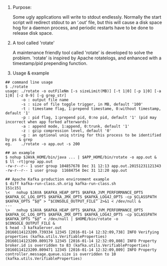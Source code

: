 1) Purpose:

   Some ugly applications will write to stdout endlessly. Normally the start script will redirect stdout to an ‘.out’ file, but this will cause a disk space hog for a daemon process, and periodic restarts have to be done to release disk space.

2) A tool called 'rotate'

   A maintenance friendly tool called 'rotate' is developed to solve the problem. 'rotate' is inspired by Apache rotatelogs, and enhanced with a timestamp/pid prepending function.

3) Usage & example

````
## command line usage
$ ./rotate
usage: ./rotate -o outFileNm [-s sizeLimit(MB)] [-t 1|0] [-p 1|0] [-a 1|0] [-z 0-9] [-g grep_str]
       -o : output file name
       -s : size of file toggle trigger, in MB, default '100'
       -t : timestame flag, 1:prepend timestame, 0:without timestamp, default '1'
       -p : pid flag, 1:prepend pid, 0:no pid, default '1' (pid may incorrect when app forked afterwards)
       -a : append mode, 1:append, 0:trunk, default '1'
       -z : gzip compression level, default '0'
       -g : an optional uniq string for this process to be identified by ps & grep
eg.    ./rotate -o app.out -s 200

## an example
$ nohup $JAVA_HOME/bin/java ... | $APP_HOME/bin/rotate -o app.out &
$ ll -rt|grep app.out
-rw-r--r-- 1 user group 104857678 Dec 31 12:13 app.out.20151231121343
-rw-r--r-- 1 user group  11684754 Dec 31 12:20 app.out

## Apache Kafka production environment example
$ diff kafka-run-class.sh.orig kafka-run-class.sh
151c151
\<   nohup $JAVA $KAFKA_HEAP_OPTS $KAFKA_JVM_PERFORMANCE_OPTS $KAFKA_GC_LOG_OPTS $KAFKA_JMX_OPTS $KAFKA_LOG4J_OPTS -cp $CLASSPATH $KAFKA_OPTS “$@” > “$CONSOLE_OUTPUT_FILE” 2>&1 < /dev/null &
---
\>   nohup $JAVA $KAFKA_HEAP_OPTS $KAFKA_JVM_PERFORMANCE_OPTS $KAFKA_GC_LOG_OPTS $KAFKA_JMX_OPTS $KAFKA_LOG4J_OPTS -cp $CLASSPATH $KAFKA_OPTS “$@” < /dev/null | $HOME/bin/rotate -o $CONSOLE_OUTPUT_FILE &
$ head -3 kafkaServer.out
20160114123209.739334 12345 [2016-01-14 12:32:09,738] INFO Verifying properties (kafka.utils.VerifiableProperties)
20160114123209.809179 12345 [2016-01-14 12:32:09,808] INFO Property broker.id is overridden to 83 (kafka.utils.VerifiableProperties)
20160114123209.809471 12345 [2016-01-14 12:32:09,809] INFO Property controller.message.queue.size is overridden to 10 (kafka.utils.VerifiableProperties)

